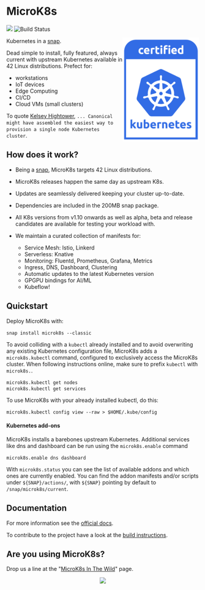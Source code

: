 # MicroK8s

![](https://img.shields.io/badge/Kubernetes-1.15-326de6.svg) ![Build Status](https://travis-ci.org/ubuntu/microk8s.svg?branch=master)

<img src="/docs/images/certified_kubernetes_color-222x300.png" align="right" width="200px">Kubernetes in a [snap](https://snapcraft.io/).

Dead simple to install, fully featured, always current with upstream Kubernetes available in 42 Linux distributions. Prefect for:

- workstations
- IoT devices
- Edge Computing
- CI/CD
- Cloud VMs (small clusters)

To quote [Kelsey Hightower](https://twitter.com/kelseyhightower/status/1120834594138406912), `... Canonical might have assembled the easiest way to provision a single node Kubernetes cluster`.

## How does it work?

- Being a [snap](https://snapcraft.io/microk8s), MicroK8s targets 42 Linux distributions.

- MicroK8s releases happen the same day as upstream K8s.

- Updates are seamlessly delivered keeping your cluster up-to-date.

- Dependencies are included in the 200MB snap package.

- All K8s versions from v1.10 onwards as well as alpha, beta and release candidates are available for testing your workload with.

- We maintain a curated collection of manifests for:
  - Service Mesh:  Istio, Linkerd
  - Serverless: Knative
  - Monitoring: Fluentd, Prometheus, Grafana, Metrics
  - Ingress, DNS, Dashboard, Clustering
  - Automatic updates to the latest Kubernetes version
  - GPGPU bindings for AI/ML
  - Kubeflow!

## Quickstart

Deploy MicroK8s with:

```
snap install microk8s --classic
```

To avoid colliding with a `kubectl` already installed and to avoid overwriting any existing Kubernetes configuration file, MicroK8s adds a `microk8s.kubectl` command, configured to exclusively access the MicroK8s cluster. When following instructions online, make sure to prefix `kubectl` with `microk8s.`.

```
microk8s.kubectl get nodes
microk8s.kubectl get services
```

To use MicroK8s with your already installed kubectl, do this:

```
microk8s.kubectl config view --raw > $HOME/.kube/config
```

#### Kubernetes add-ons

MicroK8s installs a barebones upstream Kubernetes. Additional services like dns and dashboard can be run using the `microk8s.enable` command

```
microk8s.enable dns dashboard
```


With `microk8s.status` you can see the list of available addons and which ones are currently enabled. You can find the addon manifests and/or scripts under `${SNAP}/actions/`, with `${SNAP}` pointing by default to `/snap/microk8s/current`.

## Documentation

For more information see the [official docs](https://microk8s.io/docs/).

To contribute to the project have a look at the [build instructions](docs/build.md).

## Are you using MicroK8s?

Drop us a line at the "[MicroK8s In The Wild](docs/community.md)" page.


<p align="center">
  <img src="https://assets.ubuntu.com/v1/9309d097-MicroK8s_SnapStore_icon.svg" width="150px">
</p>
